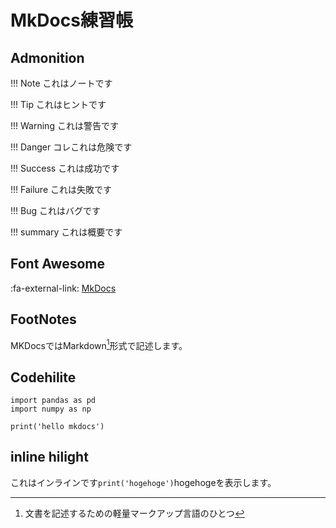 # MkDocs練習帳

## Admonition

!!! Note
これはノートです

!!! Tip
これはヒントです

!!! Warning
これは警告です

!!! Danger
コレこれは危険です

!!! Success
これは成功です

!!! Failure
これは失敗です

!!! Bug
これはバグです

!!! summary
これは概要です

## Font Awesome

:fa-external-link: [MkDocs](http://www.mkdocs.org/)

## FootNotes

MKDocsではMarkdown[^1]形式で記述します。

[^1]:文書を記述するための軽量マークアップ言語のひとつ

## Codehilite
```
import pandas as pd
import numpy as np

print('hello mkdocs')
```

## inline hilight
これはインラインです`print('hogehoge')`hogehogeを表示します。
